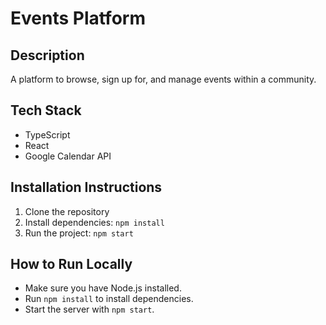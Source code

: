 # Events Platform

## Description

A platform to browse, sign up for, and manage events within a community.

## Tech Stack

- TypeScript
- React
- Google Calendar API

## Installation Instructions

1. Clone the repository
2. Install dependencies: `npm install`
3. Run the project: `npm start`

## How to Run Locally

- Make sure you have Node.js installed.
- Run `npm install` to install dependencies.
- Start the server with `npm start`.
